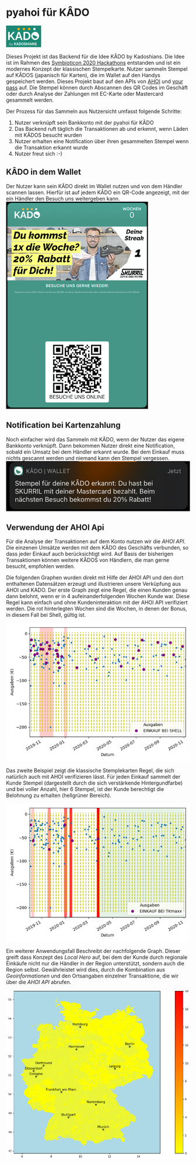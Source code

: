 # pyahoi für KÂDO
![Logo](images/logo.png "Logo")

Dieses Projekt ist das Backend für die Idee KÂDO by Kadoshians.
Die Idee ist im Rahmen des [Symbioticon 2020 Hackathons](https://symbioticon.de/ "Symbioticon 2020 Hackathons") entstanden und ist ein modernes Konzept der klassischen Stempelkarte.
Nutzer sammeln Stempel auf KÂDOS (japanisch für Karten), die im Wallet auf den Handys gespeichert werden.
Dieses Projekt baut auf den APIs von [AHOI](https://www.starfinanz-ahoi.de/de/ "AHOI") und [your pass](https://yourpass.eu "your pass") auf.
Die Stempel können durch Abscannen des QR Codes im Geschäft oder durch Analyse der Zahlungen mit EC-Karte oder Mastercard gesammelt werden.

Der Prozess für das Sammeln aus Nutzersicht umfasst folgende Schritte:
1. Nutzer verknüpft sein Bankkonto mit der pyahoi für KÂDO
2. Das Backend ruft täglich die Transaktionen ab und erkennt, wenn Läden mit KÂDOS besucht wurden
3. Nutzer erhalten eine Notification über ihren gesammelten Stempel wenn die Transaktion erkannt wurde
4. Nutzer freut sich :-)

## KÂDO in dem Wallet
Der Nutzer kann sein KÂDO direkt im Wallet nutzen und von dem Händler scannen lassen.
Hierfür ist auf jedem KÂDO ein QR-Code angezeigt, mit der ein Händler den Besuch uns weitergeben kann.
![KÂDO](images/kado.png "KÂDO")

## Notification bei Kartenzahlung
Noch einfacher wird das Sammeln mit KÂDO, wenn der Nutzer das eigene Bankkonto verknüpft.
Dann bekommen Nutzer direkt eine Notification, sobald ein Umsatz bei dem Händler erkannt wurde.
Bei dem Einkauf muss nichts gescannt werden und niemand kann den Stempel vergessen.
![Notification](images/notification.png "Notification")

## Verwendung der AHOI Api
Für die Analyse der Transaktionen auf dem Konto nutzen wir die *AHOI API*.
Die einzenen Umsätze werden mit dem KÂDO des Geschäfts verbunden, so dass jeder Einkauf auch berücksichtigt wird.
Auf Basis der bisherigen Transaktionen können weitere KÂDOS von Händlern, die man gerne besucht, empfohlen werden.

Die folgenden Graphen wurden direkt mit Hilfe der AHOI API und den dort enthaltenen Datensätzen erzeugt und illustrieren unsere Verküpfung aus AHOI und KADO.
Der erste Graph zeigt eine Regel, die einen Kunden genau dann belohnt, wenn er in 4 aufeinanderfolgenden Wochen Kunde war. 
Diese Regel kann einfach und ohne Kundeninteraktion mit der AHOI API verifiziert werden. Die rot hinterlegten Wochen sind die Wochen, in denen der Bonus, in diesem Fall bei Shell, gültig ist. 

![Graph1](images/shell_4_weeks.png "Shell")

Das zweite Beispiel zeigt die klassische Stemplekarten Regel, die sich natürlich auch mit AHOI verifizieren lässt. Für jeden Einkauf sammelt der Kunde Stempel (dargestellt durch die sich verstärkende Hintergundfarbe) und bei voller Anzahl, hier 6 Stempel, ist der Kunde berechtigt die Belohnung zu erhalten (hellgrüner Bereich).

![Graph2](images/tkmaxx_stempel.png "TKMaxx")

Ein weiterer Anwendungsfall Beschreibt der nachfolgende Graph. 
Dieser greift dass Konzept des *Local Hero* auf, bei dem der Kunde durch regionale Einkäufe nicht nur die Händler in der Region unterstützt, sondern auch die Region selbst. 
Gewährleistet wird dies, durch die Kombination aus *Geoinformationen* und den Ortsangaben einzelner Transaktione, die wir über die *AHOI API* abrufen.

![Graph3](images/germany.png "Germany")